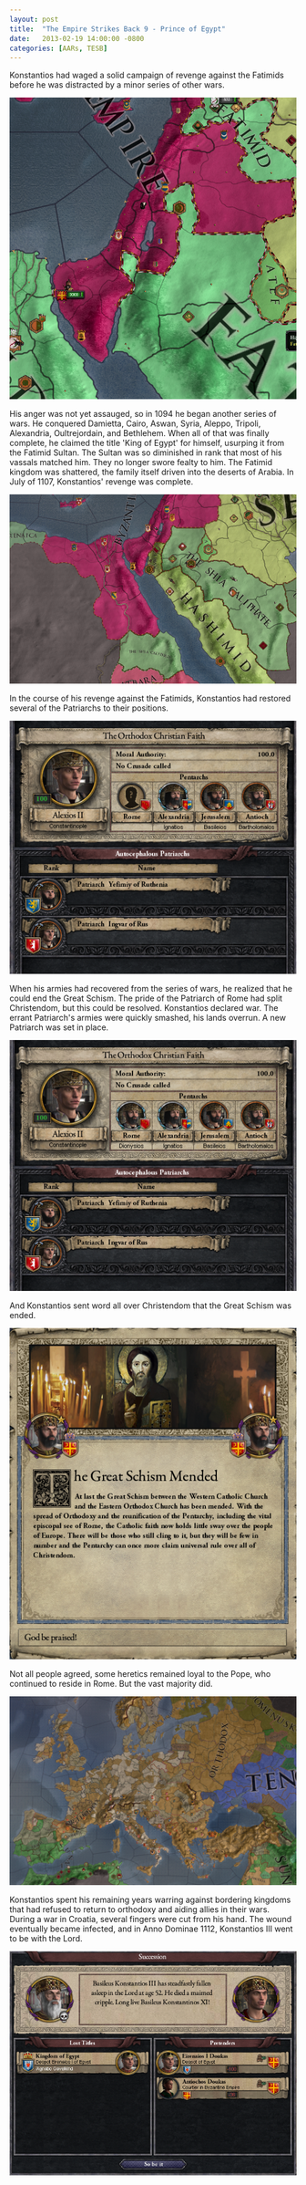 ```yaml
---
layout: post
title:  "The Empire Strikes Back 9 - Prince of Egypt"
date:   2013-02-19 14:00:00 -0800
categories: [AARs, TESB]
---
```

Konstantios had waged a solid campaign of revenge against the Fatimids before he was distracted by a minor series of other wars.

![](/assets/tesb_images/9-1.png)

His anger was not yet assauged, so in 1094 he began another series of wars. He conquered Damietta, Cairo, Aswan, Syria, Aleppo, Tripoli, Alexandria, Oultrejordain, and Bethlehem. When all of that was finally complete, he claimed the title 'King of Egypt' for himself, usurping it from the Fatimid Sultan. The Sultan was so diminished in rank that most of his vassals matched him. They no longer swore fealty to him. The Fatimid kingdom was shattered, the family itself driven into the deserts of Arabia. In July of 1107, Konstantios' revenge was complete.

![](/assets/tesb_images/9-2.png)

In the course of his revenge against the Fatimids, Konstantios had restored several of the Patriarchs to their positions.

![](/assets/tesb_images/9-3.png)

When his armies had recovered from the series of wars, he realized that he could end the Great Schism. The pride of the Patriarch of Rome had split Christendom, but this could be resolved. Konstantios declared war. The errant Patriarch's armies were quickly smashed, his lands overrun. A new Patriarch was set in place.

![](/assets/tesb_images/9-4.png)

And Konstantios sent word all over Christendom that the Great Schism was ended.

![](/assets/tesb_images/9-5.png)

Not all people agreed, some heretics remained loyal to the Pope, who continued to reside in Rome. But the vast majority did.

![](/assets/tesb_images/9-6.png)

Konstantios spent his remaining years warring against bordering kingdoms that had refused to return to orthodoxy and aiding allies in their wars. During a war in Croatia, several fingers were cut from his hand. The wound eventually became infected, and in Anno Dominae 1112, Konstantios III went to be with the Lord.

![](/assets/tesb_images/9-7.png)
